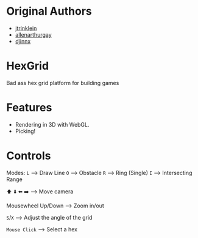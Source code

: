 Original Authors
================
- [jtrinklein](https://github.com/jtrinklein)
- [allenarthurgay](https://github.com/allenarthurgay)
- [djinnx](https://github.com/djinnx)

HexGrid
=======

Bad ass hex grid platform for building games


Features
========

 * Rendering in 3D with WebGL.
 * Picking!


Controls
========

Modes:
`L` --> Draw Line
`O` --> Obstacle
`R` --> Ring (Single)
`I` --> Intersecting Range

:arrow_up: :arrow_down: :arrow_left: :arrow_right: --> Move camera

Mousewheel Up/Down --> Zoom in/out

`S`/`X` --> Adjust the angle of the grid

`Mouse Click` --> Select a hex
